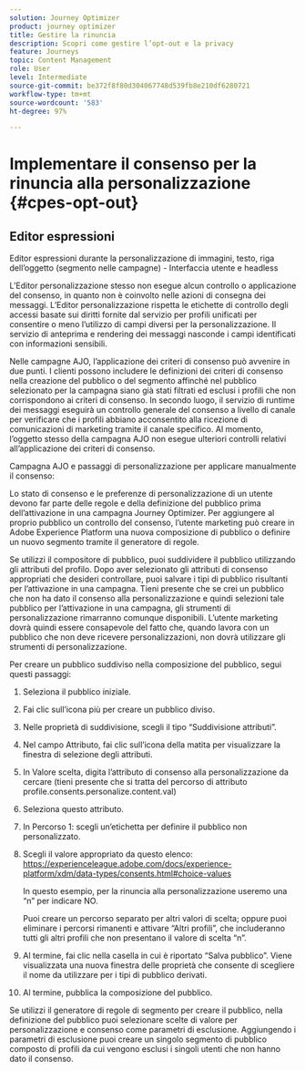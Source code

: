 ```yaml
---
solution: Journey Optimizer
product: journey optimizer
title: Gestire la rinuncia
description: Scopri come gestire l’opt-out e la privacy
feature: Journeys
topic: Content Management
role: User
level: Intermediate
source-git-commit: be372f8f80d304067748d539fb8e210df6280721
workflow-type: tm+mt
source-wordcount: '583'
ht-degree: 97%

---
```


# Implementare il consenso per la rinuncia alla personalizzazione {#cpes-opt-out}


## Editor espressioni

Editor espressioni durante la personalizzazione di immagini, testo, riga dell’oggetto (segmento nelle campagne) - Interfaccia utente e headless

L’Editor personalizzazione stesso non esegue alcun controllo o applicazione del consenso, in quanto non è coinvolto nelle azioni di consegna dei messaggi. L’Editor personalizzazione rispetta le etichette di controllo degli accessi basate sui diritti fornite dal servizio per profili unificati per consentire o meno l’utilizzo di campi diversi per la personalizzazione. Il servizio di anteprima e rendering dei messaggi nasconde i campi identificati con informazioni sensibili.

Nelle campagne AJO, l’applicazione dei criteri di consenso può avvenire in due punti. I clienti possono includere le definizioni dei criteri di consenso nella creazione del pubblico o del segmento affinché nel pubblico selezionato per la campagna siano già stati filtrati ed esclusi i profili che non corrispondono ai criteri di consenso. In secondo luogo, il servizio di runtime dei messaggi eseguirà un controllo generale del consenso a livello di canale per verificare che i profili abbiano acconsentito alla ricezione di comunicazioni di marketing tramite il canale specifico. Al momento, l’oggetto stesso della campagna AJO non esegue ulteriori controlli relativi all’applicazione dei criteri di consenso.

Campagna AJO e passaggi di personalizzazione per applicare manualmente il consenso:

Lo stato di consenso e le preferenze di personalizzazione di un utente devono far parte delle regole e della definizione del pubblico prima dell’attivazione in una campagna Journey Optimizer. Per aggiungere al proprio pubblico un controllo del consenso, l’utente marketing può creare in Adobe Experience Platform una nuova composizione di pubblico o definire un nuovo segmento tramite il generatore di regole.

Se utilizzi il compositore di pubblico, puoi suddividere il pubblico utilizzando gli attributi del profilo. Dopo aver selezionato gli attributi di consenso appropriati che desideri controllare, puoi salvare i tipi di pubblico risultanti per l’attivazione in una campagna. Tieni presente che se crei un pubblico che non ha dato il consenso alla personalizzazione e quindi selezioni tale pubblico per l’attivazione in una campagna, gli strumenti di personalizzazione rimarranno comunque disponibili. L’utente marketing dovrà quindi essere consapevole del fatto che, quando lavora con un pubblico che non deve ricevere personalizzazioni, non dovrà utilizzare gli strumenti di personalizzazione.

Per creare un pubblico suddiviso nella composizione del pubblico, segui questi passaggi:

1. Seleziona il pubblico iniziale.

1. Fai clic sull’icona più per creare un pubblico diviso.

1. Nelle proprietà di suddivisione, scegli il tipo “Suddivisione attributi”.

1. Nel campo Attributo, fai clic sull’icona della matita per visualizzare la finestra di selezione degli attributi.

1. In Valore scelta, digita l’attributo di consenso alla personalizzazione da cercare (tieni presente che si tratta del percorso di attributo profile.consents.personalize.content.val)

1. Seleziona questo attributo.

1. In Percorso 1: scegli un’etichetta per definire il pubblico non personalizzato.

1. Scegli il valore appropriato da questo elenco: https://experienceleague.adobe.com/docs/experience-platform/xdm/data-types/consents.html#choice-values

   In questo esempio, per la rinuncia alla personalizzazione useremo una “n” per indicare NO.

   Puoi creare un percorso separato per altri valori di scelta; oppure puoi eliminare i percorsi rimanenti e attivare “Altri profili”, che includeranno tutti gli altri profili che non presentano il valore di scelta “n”.

1. Al termine, fai clic nella casella in cui è riportato “Salva pubblico”. Viene visualizzata una nuova finestra delle proprietà che consente di scegliere il nome da utilizzare per i tipi di pubblico derivati.

1. Al termine, pubblica la composizione del pubblico.

Se utilizzi il generatore di regole di segmento per creare il pubblico, nella definizione del pubblico puoi selezionare scelte di valore per personalizzazione e consenso come parametri di esclusione. Aggiungendo i parametri di esclusione puoi creare un singolo segmento di pubblico composto di profili da cui vengono esclusi i singoli utenti che non hanno dato il consenso.

